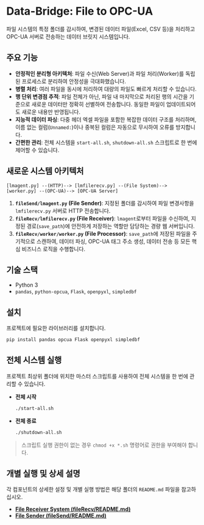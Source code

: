 # Data-Bridge: File to OPC-UA

파일 시스템의 특정 폴더를 감시하여, 변경된 데이터 파일(Excel, CSV 등)을 처리하고 OPC-UA 서버로 전송하는 데이터 브릿지 시스템입니다.

## 주요 기능

- **안정적인 분리형 아키텍처**: 파일 수신(Web Server)과 파일 처리(Worker)를 독립된 프로세스로 분리하여 안정성을 극대화했습니다.
- **병렬 처리**: 여러 파일을 동시에 처리하여 대량의 파일도 빠르게 처리할 수 있습니다.
- **행 단위 변경점 추적**: 파일 전체가 아닌, 파일 내 마지막으로 처리된 행의 시간을 기준으로 새로운 데이터만 정확히 선별하여 전송합니다. 동일한 파일이 업데이트되어도 새로운 내용만 반영됩니다.
- **지능적 데이터 파싱**: 다중 헤더 엑셀 파일을 포함한 복잡한 데이터 구조를 처리하며, 이름 없는 컬럼(`Unnamed:`)이나 중복된 컬럼은 자동으로 무시하여 오류를 방지합니다.
- **간편한 관리**: 전체 시스템을 `start-all.sh`, `shutdown-all.sh` 스크립트로 한 번에 제어할 수 있습니다.

## 새로운 시스템 아키텍처

```
[lmagent.py] --(HTTP)--> [lmfilerecv.py] --(File System)--> [worker.py] --(OPC-UA)--> [OPC-UA Server]
```

1.  **`fileSend/lmagent.py` (File Sender)**: 지정된 폴더를 감시하여 파일 변경사항을 `lmfilerecv.py` 서버로 HTTP 전송합니다.
2.  **`fileRecv/lmfilerecv.py` (File Receiver)**: `lmagent`로부터 파일을 수신하여, 지정된 경로(`save_path`)에 안전하게 저장하는 역할만 담당하는 경량 웹 서버입니다.
3.  **`fileRecv/worker/worker.py` (File Processor)**: `save_path`에 저장된 파일을 주기적으로 스캔하여, 데이터 파싱, OPC-UA 태그 주소 생성, 데이터 전송 등 모든 핵심 비즈니스 로직을 수행합니다.

## 기술 스택

- Python 3
- `pandas`, `python-opcua`, `Flask`, `openpyxl`, `simpledbf`

## 설치

프로젝트에 필요한 라이브러리를 설치합니다.

```bash
pip install pandas opcua Flask openpyxl simpledbf
```

## 전체 시스템 실행

프로젝트 최상위 폴더에 위치한 마스터 스크립트를 사용하여 전체 시스템을 한 번에 관리할 수 있습니다.

- **전체 시작**
  ```bash
  ./start-all.sh
  ```
- **전체 종료**
  ```bash
  ./shutdown-all.sh
  ```
> 스크립트 실행 권한이 없는 경우 `chmod +x *.sh` 명령어로 권한을 부여해야 합니다.

## 개별 실행 및 상세 설명

각 컴포넌트의 상세한 설정 및 개별 실행 방법은 해당 폴더의 `README.md` 파일을 참고하십시오.

- **[File Receiver System (fileRecv/README.md)](./fileRecv/README.md)**
- **[File Sender (fileSend/README.md)](./fileSend/README.md)**